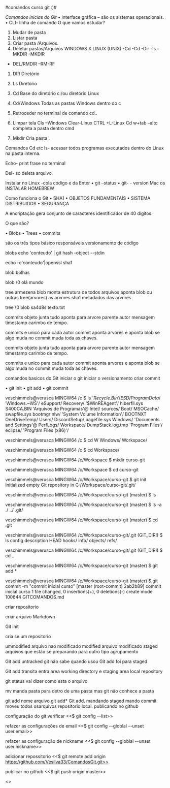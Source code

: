 #comandos curso git :)#




	
*Comandos inicias do Git*
•	Interface gráfica – são os sistemas operacionais.
•	CLI- linha de comando
O que vamos estudar?
1.	Mudar de pasta
2.	Listar pasta
3.	Criar pasta /Arquivos.
4.	Deletar pastas/Arquivos
WINDOWS X LINUX (UNIX)
-Cd                     -Cd
-Dir                    -ls
-MKDIR                 -MKDIR
- DEL/RMDIR            –RM-RF		           


1.	DIR
Diretório
2.	Ls
Diretório
3.	Cd
Base do diretório c:/ou diretório Linux
4.	Cd/Windows
Todas as pastas Windows dentro do c
5.	Retroceder no terminal de comando
cd..
6.	Limpar tela 
Cls –Windows
Clear-Linux
CTRL +L-Linux
 Cd w+tab –alto completa a pasta dentro cmd 

7.	Mkdir
Cria pasta .

 












Comandos 
Cd etc ls- acessar todos programas executados dentro  do Linux na pasta  interna.

Echo- print frase no terminal

Del- so deleta arquivo.

Instalar no Linux 
-cola código e da Enter 
•	git –status
•	git- - version
Mac os
INSTALAR HOMEBREW

Como funciona o Git
•	SHA1
•	OBJETOS FUNDAMENTAIS
•	SISTEMA DISTRIBUIDOS
•	SEGURANÇA

A encriptação gera conjunto de caracteres identificador de 40 dígitos.





O que são?

•	Blobs
•	Trees
•	commits


são os três tipos  básico responsáveis versionamento de código


blobs echo 'conteudo' | git hash -object --stdin
 
echo -e'conteudo'|openssl sha1

blob bolhas

blob
\0
olá mundo


 
tree
armezena blob monta estrutura de todos arquivos aponta blob ou outras tree(arvores) as arvores sha1 metadados das arvores


tree
\0
blob sa4d8s texto.txt


commits objeto junta tudo aponta para arvore parente autor  mensagem timestamp carimbo de tempo.
 

commits e unico para cada autor commit aponta arvores e aponta blob se algo muda no commit muda toda as chaves.


commits objeto junta tudo aponta para arvore parente autor  mensagem timestamp carimbo de tempo.
 

commits e unico para cada autor commit aponta arvores e aponta blob se algo muda no commit muda toda as chaves.

comandos basicos do Git iniciar o git iniciar o versionamento
criar commit


•	git init
•	git add
•	git commit


veschimmels@verusca MINGW64 /c
$ ls
'$Recycle.Bin'/             ESD/                    ProgramData/
'$Windows.~WS'/             eSupport/               Recovery/
'$WinREAgent'/              hiberfil.sys            S400CA.BIN
'Arquivos de Programas'@    Intel/                  sources/
 Boot/                      MSOCache/               swapfile.sys
 bootmgr                    nlw/                   'System Volume Information'/
 BOOTNXT                    OneDriveTemp/           Users/
 DiscordSetup/              pagefile.sys            Windows/
'Documents and Settings'@   PerfLogs/               Workspace/
 DumpStack.log.tmp         'Program Files'/
 eclipse/                  'Program Files (x86)'/

veschimmels@verusca MINGW64 /c
$ cd W
Windows/   Workspace/

veschimmels@verusca MINGW64 /c
$ cd Workspace/

veschimmels@verusca MINGW64 /c/Workspace
$ mkdir curso-git

veschimmels@verusca MINGW64 /c/Workspace
$ cd curso-git

veschimmels@verusca MINGW64 /c/Workspace/curso-git
$ git init
Initialized empty Git repository in C:/Workspace/curso-git/.git/

veschimmels@verusca MINGW64 /c/Workspace/curso-git (master)
$ ls

veschimmels@verusca MINGW64 /c/Workspace/curso-git (master)
$ ls -a
./  ../  .git/

veschimmels@verusca MINGW64 /c/Workspace/curso-git (master)
$ cd .git

veschimmels@verusca MINGW64 /c/Workspace/curso-git/.git (GIT_DIR!)
$ ls
config  description  HEAD  hooks/  info/  objects/  refs/

veschimmels@verusca MINGW64 /c/Workspace/curso-git/.git (GIT_DIR!)
$ cd ..

veschimmels@verusca MINGW64 /c/Workspace/curso-git (master)
$ git add *

veschimmels@verusca MINGW64 /c/Workspace/curso-git (master)
$ git commit -m "commit inicial curso"
[master (root-commit) 2ab2b89] commit inicial curso
 1 file changed, 0 insertions(+), 0 deletions(-)
 create mode 100644 GITCOMANDOS.md





criar repositorio

criar arquivo Markdown


Git init

cria se um repositorio

ummodified arquivo nao modificado
modified arquivo modificado
staged arquivos que estão se preparando para outro
tipo agrupamento

Git add
 untracked git não sabe quando usou Git add foi para
staged


Git add transita entra area working directory  e staging
area local repository


git status vai dizer como esta o arquivo

mv manda pasta para detro de uma pasta mas git não conhece a 
pasta


git add nome arquivo
git add*
Git add.
mandando staged mando commit moveu todos osarquivos
repositorio local.
publicando no github


configuração do git verificar
<<$ git config --list>>

refazer as configurações de email
<<$ git config --globlal --unset user.email>>

refazer as configuração de nickname
<<$ git config --globlal --unset user.nickname>>

adicionar repossitorio
<<$ git remote add origin https://github.com/Vesilva33/ComandosGit.git>>

publicar no github
<<$ git push origin master>>



<<conflitos>>

































